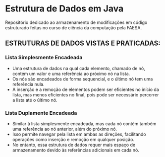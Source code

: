 # Estrutura de Dados em Java

Repositório dedicado ao armazenamento de modificações em código estruturado feitas no curso de ciência da computação pela FAESA.

## ESTRUTURAS DE DADOS VISTAS E PRATICADAS:

### Lista Simplesmente Encadeada

- Uma estrutura de dados na qual cada elemento, chamado de nó, contém um valor e uma referência ao próximo nó na lista.
- Os nós são encadeados de forma sequencial, e o último nó tem uma referência nula.
- A inserção e a remoção de elementos podem ser eficientes no início da lista, mas menos eficientes no final, pois pode ser necessário percorrer a lista até o último nó.

### Lista Duplamente Encadeada

- Similar à lista simplesmente encadeada, mas cada nó contém também uma referência ao nó anterior, além do próximo nó.
- Isso permite navegar pela lista em ambas as direções, facilitando operações como inserção e remoção em qualquer posição.
- No entanto, essa estrutura de dados requer mais espaço de armazenamento devido às referências adicionais em cada nó.

